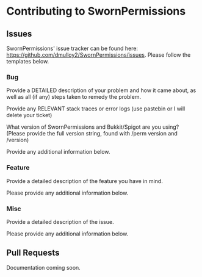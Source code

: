 # Contributing to SwornPermissions

## Issues

SwornPermissions' issue tracker can be found here: https://github.com/dmulloy2/SwornPermissions/issues. Please follow the templates below.

### Bug

Provide a DETAILED description of your problem and how it came about, as well as all (if any) steps taken to remedy the problem.


Provide any RELEVANT stack traces or error logs (use pastebin or I will delete your ticket)


What version of SwornPermissions and Bukkit/Spigot are you using? (Please provide the full version string, found with /perm version and /version)


Provide any additional information below.

### Feature

Provide a detailed description of the feature you have in mind.

Please provide any additional information below.

### Misc

Provide a detailed description of the issue.

Please provide any additional information below.

## Pull Requests

Documentation coming soon.
